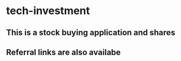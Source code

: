 # tech-investment

## This is a stock buying application and shares

## Referral links are also availabe
